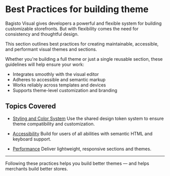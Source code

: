 # Best Practices for building theme

Bagisto Visual gives developers a powerful and flexible system for building customizable storefronts. But with flexibility comes the need for consistency and thoughtful design.

This section outlines best practices for creating maintainable, accessible, and performant visual themes and sections.

Whether you're building a full theme or just a single reusable section, these guidelines will help ensure your work:

- Integrates smoothly with the visual editor
- Adheres to accessible and semantic markup
- Works reliably across templates and devices
- Supports theme-level customization and branding

## Topics Covered

- [Styling and Color System](./styling.md)
  Use the shared design token system to ensure theme compatibility and customization.

- [Accessibility](./accessibility.md)
  Build for users of all abilities with semantic HTML and keyboard support.

- [Performance](./performance.md)
  Deliver lightweight, responsive sections and themes.

---

Following these practices helps you build better themes — and helps merchants build better stores.
